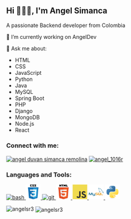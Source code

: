 <img src="https://i.imgur.com/EPSLytQ.png" alt="">

## Hi 🧑🏻‍💻, I'm Angel Simanca
A passionate Backend developer from Colombia

🔭 I’m currently working on AngelDev

💬 Ask me about:
- HTML
- CSS
- JavaScript
- Python
- Java
- MySQL
- Spring Boot
- PHP
- Django
- MongoDB
- Node.js
- React

<h3 align="left">Connect with me:</h3>
<p align="left">
<a href="[https://linkedin.com/in/angel duvan simanca remolina](https://www.linkedin.com/in/angel-duvan-simanca-remolina-82544120a/)" target="blank"><img align="center" src="https://raw.githubusercontent.com/rahuldkjain/github-profile-readme-generator/master/src/images/icons/Social/linked-in-alt.svg" alt="angel duvan simanca remolina" height="30" width="40" /></a>
<a href="https://instagram.com/angel_1016r" target="blank"><img align="center" src="https://raw.githubusercontent.com/rahuldkjain/github-profile-readme-generator/master/src/images/icons/Social/instagram.svg" alt="angel_1016r" height="30" width="40" /></a>
</p>

<h3 align="left">Languages and Tools:</h3>
<p align="left"> <a href="https://www.gnu.org/software/bash/" target="_blank" rel="noreferrer"> <img src="https://www.vectorlogo.zone/logos/gnu_bash/gnu_bash-icon.svg" alt="bash" width="40" height="40"/> </a> <a href="https://www.w3schools.com/css/" target="_blank" rel="noreferrer"> <img src="https://raw.githubusercontent.com/devicons/devicon/master/icons/css3/css3-original-wordmark.svg" alt="css3" width="40" height="40"/> </a> <a href="https://git-scm.com/" target="_blank" rel="noreferrer"> <img src="https://www.vectorlogo.zone/logos/git-scm/git-scm-icon.svg" alt="git" width="40" height="40"/> </a> <a href="https://www.w3.org/html/" target="_blank" rel="noreferrer"> <img src="https://raw.githubusercontent.com/devicons/devicon/master/icons/html5/html5-original-wordmark.svg" alt="html5" width="40" height="40"/> </a> <a href="https://developer.mozilla.org/en-US/docs/Web/JavaScript" target="_blank" rel="noreferrer"> <img src="https://raw.githubusercontent.com/devicons/devicon/master/icons/javascript/javascript-original.svg" alt="javascript" width="40" height="40"/> </a> <a href="https://www.mysql.com/" target="_blank" rel="noreferrer"> <img src="https://raw.githubusercontent.com/devicons/devicon/master/icons/mysql/mysql-original-wordmark.svg" alt="mysql" width="40" height="40"/> </a> <a href="https://www.python.org" target="_blank" rel="noreferrer"> <img src="https://raw.githubusercontent.com/devicons/devicon/master/icons/python/python-original.svg" alt="python" width="40" height="40"/> </a> </p>

<p><img align="left" src="https://github-readme-stats.vercel.app/api/top-langs?username=angelsr3&show_icons=true&locale=en&layout=compact" alt="angelsr3" /></p>

<p>&nbsp;<img align="center" src="https://github-readme-stats.vercel.app/api?username=angelsr3&show_icons=true&locale=en" alt="angelsr3" /></p>
